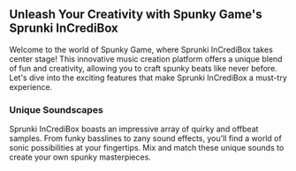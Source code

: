 
## Unleash Your Creativity with Spunky Game's Sprunki InCrediBox

Welcome to the world of Spunky Game, where Sprunki InCrediBox takes center stage! This innovative music creation platform offers a unique blend of fun and creativity, allowing you to craft spunky beats like never before. Let's dive into the exciting features that make Sprunki InCrediBox a must-try experience.

### Unique Soundscapes

Sprunki InCrediBox boasts an impressive array of quirky and offbeat samples. From funky basslines to zany sound effects, you'll find a world of sonic possibilities at your fingertips. Mix and match these unique sounds to create your own spunky masterpieces.
